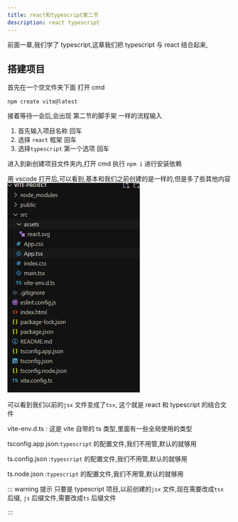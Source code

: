 ```yaml
---
title: react和typescript第二节
description: react typescript
---
```


前面一章,我们学了 typescript,这章我们把 typescript 与 react 结合起来,

## 搭建项目

首先在一个空文件夹下面 打开 cmd

```shell
npm create vite@latest

```

接着等待一会后,会出现 第二节的脚手架 一样的流程输入

1. 首先输入项目名称 回车
2. 选择 `react` 框架 回车
3. 选择`typescript` 第一个选项 回车

进入到新创建项目文件夹内,打开 cmd 执行 `npm i` 进行安装依赖

用 vscode 打开后,可以看到,基本和我们之前创建的是一样的,但是多了些其他内容
![alt text](ts/image3.png)

可以看到我们以前的`jsx` 文件变成了`tsx`, 这个就是 react 和 typescript 的结合文件

vite-env.d.ts : 这是 vite 自带的 ts 类型,里面有一些全局使用的类型

tsconfig.app.json:`typescript` 的配置文件,我们不用管,默认的就够用

ts.config.json :`typescript` 的配置文件,我们不用管,默认的就够用

ts.node.json :`typescript` 的配置文件,我们不用管,默认的就够用

::: warning 提示
只要是 typescript 项目,以前创建的`jsx` 文件,现在需要改成`tsx` 后缀,
`js` 后缀文件,需要改成`ts` 后缀文件

:::
